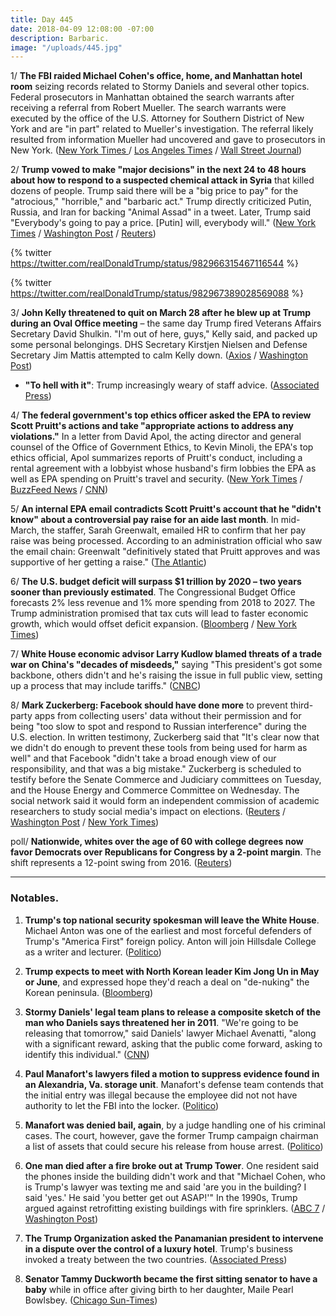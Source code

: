 ```yaml
---
title: Day 445
date: 2018-04-09 12:08:00 -07:00
description: Barbaric.
image: "/uploads/445.jpg"
---
```


1/ **The FBI raided Michael Cohen's office, home, and Manhattan hotel room** seizing records related to Stormy Daniels and several other topics. Federal prosecutors in Manhattan obtained the search warrants after receiving a referral from Robert Mueller. The search warrants were executed by the office of the U.S. Attorney for Southern District of New York and are "in part" related to Mueller's investigation. The referral likely resulted from information Mueller had uncovered and gave to prosecutors in New York. ([New York Times ](https://www.nytimes.com/2018/04/09/us/politics/fbi-raids-office-of-trumps-longtime-lawyer-michael-cohen.html)/ [Los Angeles Times](http://www.latimes.com/politics/la-na-pol-michael-cohen-fbi-raid-20180409-story.html) / [Wall Street Journal](https://www.wsj.com/articles/fbi-raids-trump-lawyers-office-1523306297))

2/ **Trump vowed to make "major decisions" in the next 24 to 48 hours about how to respond to a suspected chemical attack in Syria** that killed dozens of people. Trump said there will be a "big price to pay" for the "atrocious," "horrible," and "barbaric act." Trump directly criticized Putin, Russia, and Iran for backing "Animal Assad" in a tweet. Later, Trump said "Everybody's going to pay a price. \[Putin\] will, everybody will." ([New York Times](https://www.nytimes.com/2018/04/09/world/middleeast/trump-syria-attack.html) / [Washington Post](https://www.washingtonpost.com/politics/trump-says-us-to-decide-on-response-to-atrocious-syria-chemical-attack-in-24-to-48-hours/2018/04/09/1398c5aa-3bfa-11e8-a7d1-e4efec6389f0_story.html) / [Reuters](https://www.reuters.com/article/us-mideast-crisis-syria/trump-says-to-make-fast-decision-after-suspected-syrian-chemical-attack-idUSKBN1HG0D8))

{% twitter https://twitter.com/realDonaldTrump/status/982966315467116544 %}

{% twitter https://twitter.com/realDonaldTrump/status/982967389028569088 %}

3/ **John Kelly threatened to quit on March 28 after he blew up at Trump during an Oval Office meeting** – the same day Trump fired Veterans Affairs Secretary David Shulkin. "I'm out of here, guys," Kelly said, and packed up some personal belongings. DHS Secretary Kirstjen Nielsen and Defense Secretary Jim Mattis attempted to calm Kelly down. ([Axios](https://www.axios.com/john-kelly-trump-oval-office-meeting-threatened-quit-f29667d3-d99f-4e23-92f6-9c48c360722b.html) / [Washington Post](https://www.washingtonpost.com/politics/when-you-lose-that-power-how-john-kelly-faded-as-white-house-disciplinarian/2018/04/07/5e5b8b42-39be-11e8-acd5-35eac230e514_story.html))

* **"To hell with it"**: Trump increasingly weary of staff advice. ([Associated Press](https://apnews.com/eab8cdc9f72f43f3890f41da92ec2cf9))

4/ **The federal government's top ethics officer asked the EPA to review Scott Pruitt's actions and take "appropriate actions to address any violations."** In a letter from David Apol, the acting director and general counsel of the Office of Government Ethics, to Kevin Minoli, the EPA's top ethics official, Apol summarizes reports of Pruitt's conduct, including a rental agreement with a lobbyist whose husband's firm lobbies the EPA as well as EPA spending on Pruitt's travel and security. ([New York Times](https://www.nytimes.com/2018/04/09/climate/epa-ethics-letter-pruitt.html) / [BuzzFeed News](https://www.buzzfeed.com/zahrahirji/epa-pruitt-ethics-investigation) / [CNN](https://www.cnn.com/2018/04/09/politics/ethics-office-scott-pruitt-epa/index.html))

5/ **An internal EPA email contradicts Scott Pruitt's account that he "didn't know" about a controversial pay raise for an aide last month**. In mid-March, the staffer, Sarah Greenwalt, emailed HR to confirm that her pay raise was being processed. According to an administration official who saw the email chain: Greenwalt "definitively stated that Pruitt approves and was supportive of her getting a raise." ([The Atlantic](https://www.theatlantic.com/politics/archive/2018/04/pruitt-epa-raises/557561/))

6/ **The U.S. budget deficit will surpass $1 trillion by 2020 – two years sooner than previously estimated**. The Congressional Budget Office forecasts 2% less revenue and 1% more spending from 2018 to 2027. The Trump administration promised that tax cuts will lead to faster economic growth, which would offset deficit expansion. ([Bloomberg](https://www.bloomberg.com/news/articles/2018-04-09/u-s-budget-deficit-to-balloon-to-1-trillion-by-2020-cbo-says) / [New York Times](https://www.nytimes.com/2018/04/09/us/politics/federal-deficit-tax-cuts-spending-trump.html))

7/ **White House economic advisor Larry Kudlow blamed threats of a trade war on China's "decades of misdeeds,"** saying "This president's got some backbone, others didn't and he's raising the issue in full public view, setting up a process that may include tariffs." ([CNBC](https://www.cnbc.com/2018/04/09/larry-kudlow-says-trump-is-warning-china-with-tariffs-youre-no-longer-a-developing-nation-act-like-it.html))

8/ **Mark Zuckerberg: Facebook should have done more** to prevent third-party apps from collecting users' data without their permission and for being "too slow to spot and respond to Russian interference" during the U.S. election. In written testimony, Zuckerberg said that "It's clear now that we didn't do enough to prevent these tools from being used for harm as well" and that Facebook "didn't take a broad enough view of our responsibility, and that was a big mistake." Zuckerberg is scheduled to testify before the Senate Commerce and Judiciary committees on Tuesday, and the House Energy and Commerce Committee on Wednesday. The social network said it would form an independent commission of academic researchers to study social media's impact on elections. ([Reuters](https://www.reuters.com/article/us-facebook-privacy-testimony/ceo-zuckerberg-says-facebook-could-have-done-more-to-prevent-misuse-idUSKBN1HG2EY) / [Washington Post](https://www.washingtonpost.com/news/the-switch/wp/2018/04/09/facebook-chief-executive-mark-zuckerberg-to-captiol-hill-it-was-my-mistake-and-im-sorry/) / [New York Times](https://www.nytimes.com/2018/04/09/technology/mark-zuckerberg-facebook.html))

poll/ **Nationwide, whites over the age of 60 with college degrees now favor Democrats over Republicans for Congress by a 2-point margin**. The shift represents a 12-point swing from 2016. ([Reuters](https://www.reuters.com/article/us-usa-election-healthcare-poll/exclusive-as-elections-near-many-older-educated-white-voters-shift-away-from-trumps-party-idUSKBN1HG1I6))

---

### Notables.

1. **Trump's top national security spokesman will leave the White House**. Michael Anton was one of the earliest and most forceful defenders of Trump's "America First" foreign policy. Anton will join Hillsdale College as a writer and lecturer. ([Politico](https://www.politico.com/story/2018/04/08/national-security-spokesman-anton-trump-508641))

2. **Trump expects to meet with North Korean leader Kim Jong Un in May or June**, and expressed hope they'd reach a deal on "de-nuking" the Korean peninsula. ([Bloomberg](https://www.bloomberg.com/news/articles/2018-04-09/trump-says-he-ll-meet-with-north-korea-s-kim-in-may-or-june))

3. **Stormy Daniels' legal team plans to release a composite sketch of the man who Daniels says threatened her in 2011**. "We're going to be releasing that tomorrow," said Daniels' lawyer Michael Avenatti, "along with a significant reward, asking that the public come forward, asking to identify this individual." ([CNN](https://www.cnn.com/2018/04/09/politics/michael-avenatti-sketch-cnntv/index.html))

4. **Paul Manafort's lawyers filed a motion to suppress evidence found in an Alexandria, Va. storage unit**. Manafort's defense team contends that the initial entry was illegal because the employee did not not have authority to let the FBI into the locker. ([Politico](https://www.politico.com/story/2018/04/07/manafort-moves-to-suppress-evidence-found-in-storage-unit-507984))

5. **Manafort was denied bail, again**, by a judge handling one of his criminal cases. The court, however, gave the former Trump campaign chairman a list of assets that could secure his release from house arrest. ([Politico](https://www.politico.com/story/2018/04/09/paul-manafort-bail-denied-509650))

6. **One man died after a fire broke out at Trump Tower**. One resident said the phones inside the building didn't work and that "Michael Cohen, who is Trump's lawyer was texting me and said 'are you in the building? I said 'yes.' He said 'you better get out ASAP!'" In the 1990s, Trump argued against retrofitting existing buildings with fire sprinklers. ([ABC 7](http://abc7ny.com/1-dead-after-fire-breaks-out-at-trump-tower/3313615/) / [Washington Post](https://www.washingtonpost.com/news/morning-mix/wp/2018/04/09/donald-trump-once-lobbied-against-fire-sprinklers-in-existing-new-york-high-rises-including-trump-towers/))

7. **The Trump Organization asked the Panamanian president to intervene in a dispute over the control of a luxury hotel**. Trump's business invoked a treaty between the two countries. ([Associated Press](https://apnews.com/bcba3f280f5f4ce78cc10a865ca617cb))

8. **Senator Tammy Duckworth became the first sitting senator to have a baby** while in office after giving birth to her daughter, Maile Pearl Bowlsbey. ([Chicago Sun-Times](https://chicago.suntimes.com/chicago-politics/tammy-duckworth-birth-girl-first-senator-have-baby-maile-pearl-bowlsbey-office/))